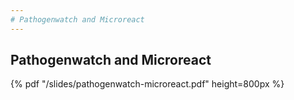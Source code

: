 ```yaml
---
# Pathogenwatch and Microreact
---
```



## Pathogenwatch and Microreact

{% pdf "/slides/pathogenwatch-microreact.pdf" height=800px %}
